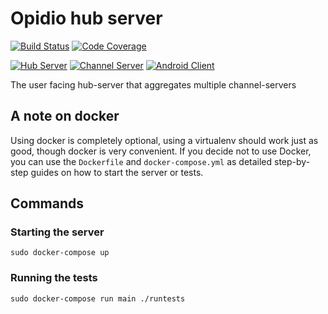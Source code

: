 # Opidio hub server
[![Build Status](https://img.shields.io/circleci/project/opidio/hub-server.svg?style=flat-square)](https://circleci.com/gh/opidio/hub-server)
[![Code Coverage](https://img.shields.io/coveralls/opidio/hub-server.svg?style=flat-square)](https://coveralls.io/r/opidio/hub-server)

[![Hub Server](https://img.shields.io/badge/opidio-hub--server-blue.svg?style=flat-square)](/opidio/hub-server)
[![Channel Server](https://img.shields.io/badge/opidio-channel--server-lightgray.svg?style=flat-square)](/opidio/channel-server)
[![Android Client](https://img.shields.io/badge/opidio-android--client-lightgray.svg?style=flat-square)](/opidio/android-client)

The user facing hub-server that aggregates multiple channel-servers

## A note on docker

Using docker is completely optional, using a virtualenv should
work just as good, though docker is very convenient. If you
decide not to use Docker, you can use the `Dockerfile` and
`docker-compose.yml` as detailed step-by-step guides on how
to start the server or tests.

## Commands

### Starting the server

    sudo docker-compose up

### Running the tests

    sudo docker-compose run main ./runtests